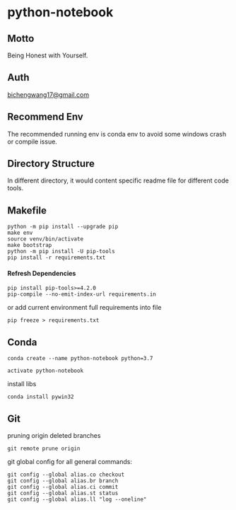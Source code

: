 # python-notebook
## Motto
Being Honest with Yourself.
## Auth
bichengwang17@gmail.com
## Recommend Env
The recommended running env is conda env to avoid some windows crash or compile issue.
## Directory Structure
In different directory, it would content specific readme file for different code tools.
## Makefile
```
python -m pip install --upgrade pip
make env
source venv/bin/activate
make bootstrap
python -m pip install -U pip-tools
pip install -r requirements.txt
```
#### Refresh Dependencies
```
pip install pip-tools>=4.2.0
pip-compile --no-emit-index-url requirements.in
```
or add current environment full requirements into file
```
pip freeze > requirements.txt
```
## Conda
```
conda create --name python-notebook python=3.7
```

```
activate python-notebook
```
install libs
```angular2html
conda install pywin32
```
## Git
pruning origin deleted branches
```
git remote prune origin
```

git global config for all general commands:
```
git config --global alias.co checkout
git config --global alias.br branch
git config --global alias.ci commit
git config --global alias.st status
git config --global alias.ll "log --oneline"
```
